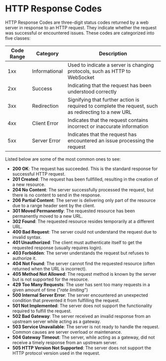 # HTTP Response Codes

HTTP Response Codes are three-digit status codes returned by a web server in response to an HTTP request. They indicate whether the request was successful or encountered issues. These codes are categorized into five classes:

| Code Range | Category      | Description                                                                                          |
| ---------- | ------------- | ---------------------------------------------------------------------------------------------------- |
| 1xx        | Informational | Used to indicate a server is changing protocols, such as HTTP to WebSocket                           |
| 2xx        | Success       | Indicating that the request has been understood correctly                                            |
| 3xx        | Redirection   | Signifying that further action is required to complete the request, such as redirecting to a new URL |
| 4xx        | Client Error  | Indicates that the request contains incorrect or inaccurate information                              |
| 5xx        | Server Error  | Indicates that the request has encountered an issue processing the request                           |

Listed below are some of the most common ones to see:

* **200 OK**: The request has succeeded. This is the standard response for successful HTTP request.
* **201 Created**: The request has been fullfilled, resulting in the creation of a new resource.
* **204 No Content**: The server successfully processed the request, but there is no content to send in the response.
* **206 Partial Content**: The server is delivering only part of the resource due to a range header sent by the client.
* **301 Moved Permanently**: The requested resource has been permanently moved to a new URL.&#x20;
* **302 Found**: The requested resource resides temporarily at a different URL.
* **400 Bad Request**: The server could not understand the request due to invalid syntax.&#x20;
* **401 Unauthorized**: The client must authenticate itself to get the requested response (usually requires login).&#x20;
* **403 Forbidden**: The server understands the request but refuses to authorize it.&#x20;
* **404 Not Found**: The server cannot find the requested resource (often returned when the URL is incorrect).&#x20;
* **405 Method Not Allowed**: The request method is known by the server but is not supported for the resource.
* **429 Too Many Requests**: The user has sent too many requests in a given amount of time ("_rate limiting_")
* **500 Internal Server Error**: The server encountered an unexpected condition that prevented it from fulfilling the request.&#x20;
* **501 Not Implemented**: The server does not support the functionality required to fulfill the request.&#x20;
* **502 Bad Gateway**: The server received an invalid response from an upstream server while acting as a gateway.&#x20;
* **503 Service Unavailable**: The server is not ready to handle the request. Common causes are server overload or maintenance.&#x20;
* **504 Gateway Timeout**: The server, while acting as a gateway, did not receive a timely response from an upstream server.&#x20;
* **505 HTTP Version Not Supported**: The server does not support the HTTP protocol version used in the request.
